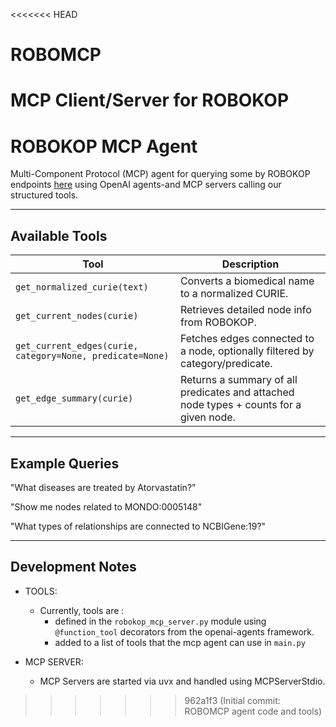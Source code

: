 <<<<<<< HEAD
# ROBOMCP
MCP Client/Server for ROBOKOP
=======
# ROBOKOP MCP Agent

Multi-Component Protocol (MCP) agent for querying some by ROBOKOP endpoints [here](https://robokop-automat.apps.renci.org/) using OpenAI agents-and MCP servers calling our structured tools.

---

## Available Tools


| Tool                                                      | Description                                                                            |
| --------------------------------------------------------- | -------------------------------------------------------------------------------------- |
| `get_normalized_curie(text)`                              | Converts a biomedical name to a normalized CURIE.                                      |
| `get_current_nodes(curie)`                                | Retrieves detailed node info from ROBOKOP.                                             |
| `get_current_edges(curie, category=None, predicate=None)` | Fetches edges connected to a node, optionally filtered by category/predicate.          |
| `get_edge_summary(curie)`                                 | Returns a summary of all predicates and attached node types + counts for a given node. |



---

## Example Queries

"What diseases are treated by Atorvastatin?"

"Show me nodes related to MONDO:0005148"

"What types of relationships are connected to NCBIGene:19?"


---

## Development Notes
- TOOLS:
    - Currently, tools are :
        - defined in the ```robokop_mcp_server.py``` module using ```@function_tool``` decorators from the openai-agents framework.
        - added to a list of tools that the mcp agent can use in ```main.py```

- MCP SERVER:
    - MCP Servers are started via uvx and handled using MCPServerStdio.
>>>>>>> 962a1f3 (Initial commit: ROBOMCP agent code and tools)
